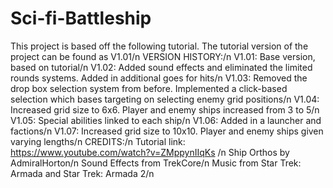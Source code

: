 # Sci-fi-Battleship
This project is based off the following tutorial. The tutorial version of the project can be found as V1.01/n
VERSION HISTORY:/n
V1.01: Base version, based on tutorial/n
V1.02: Added sound effects and eliminated the limited rounds systems. Added in additional goes for hits/n
V1.03: Removed the drop box selection system from before. Implemented a click-based selection which bases targeting on selecting enemy grid positions/n
V1.04: Increased grid size to 6x6. Player and enemy ships increased from 3 to 5/n
V1.05: Special abilities linked to each ship/n
V1.06: Added in a launcher and factions/n
V1.07: Increased grid size to 10x10. Player and enemy ships given varying lengths/n
CREDITS:/n
Tutorial link: https://www.youtube.com/watch?v=ZMppynIIqKs /n
Ship Orthos by AdmiralHorton/n
Sound Effects from TrekCore/n
Music from Star Trek: Armada and Star Trek: Armada 2/n
